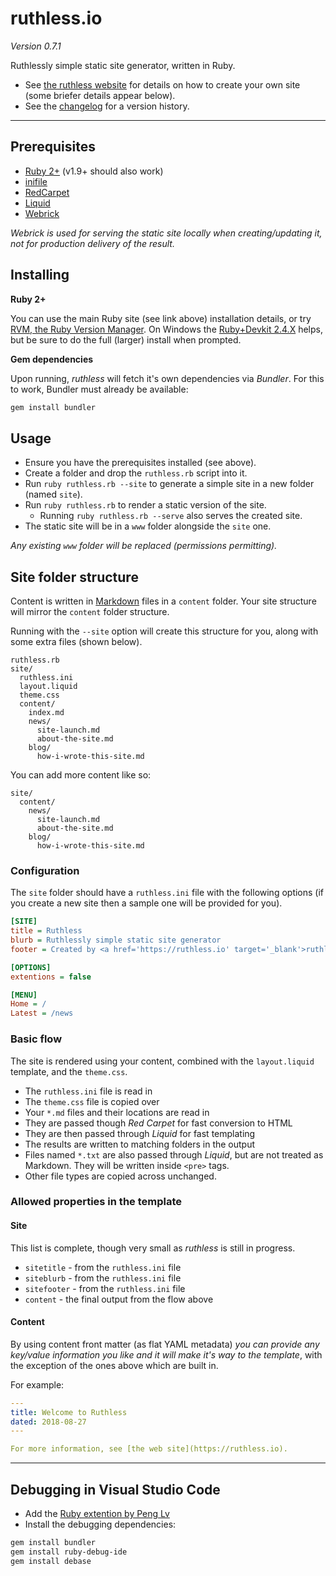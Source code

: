 # ruthless.io

*Version 0.7.1*

Ruthlessly simple static site generator, written in Ruby.

* See [the ruthless website](https://ruthless.io) for details on how to create your own site (some briefer details appear below).
* See the [changelog](https://github.com/kcartlidge/ruthless/blob/master/CHANGELOG.md) for a version history.

---

## Prerequisites

* [Ruby 2+](https://www.ruby-lang.org) (v1.9+ should also work)
* [inifile](https://github.com/twp/inifile)
* [RedCarpet](https://github.com/vmg/redcarpet)
* [Liquid](https://shopify.github.io/liquid/)
* [Webrick](https://github.com/ruby/webrick)

*Webrick is used for serving the static site locally when creating/updating it, not for production delivery of the result.*

## Installing

**Ruby 2+**

You can use the main Ruby site (see link above) installation details, or try [RVM, the Ruby Version Manager](https://rvm.io). On Windows the [Ruby+Devkit 2.4.X](https://rubyinstaller.org/downloads/) helps, but be sure to do the full (larger) install when prompted.

**Gem dependencies**

Upon running, *ruthless* will fetch it's own dependencies via *Bundler*.
For this to work, Bundler must already be available:

``` sh
gem install bundler
```

## Usage

* Ensure you have the prerequisites installed (see above).
* Create a folder and drop the ```ruthless.rb``` script into it.
* Run ```ruby ruthless.rb --site``` to generate a simple site in a new folder (named ```site```).
* Run ```ruby ruthless.rb``` to render a static version of the site.
  * Running ```ruby ruthless.rb --serve``` also serves the created site.
* The static site will be in a ```www``` folder alongside the ```site``` one.

*Any existing ```www``` folder will be replaced (permissions permitting).*

## Site folder structure

Content is written in [Markdown](https://daringfireball.net/projects/markdown/) files in a ```content``` folder. Your site structure will mirror the ```content``` folder structure.

Running with the ```--site``` option will create this structure for you, along with some extra files (shown below).

```
ruthless.rb
site/
  ruthless.ini
  layout.liquid
  theme.css
  content/
    index.md
    news/
      site-launch.md
      about-the-site.md
    blog/
      how-i-wrote-this-site.md
```

You can add more content like so:

```
site/
  content/
    news/
      site-launch.md
      about-the-site.md
    blog/
      how-i-wrote-this-site.md
```

### Configuration

The ```site``` folder should have a ```ruthless.ini``` file with the following options (if you create a new site then a sample one will be provided for you).

``` ini
[SITE]
title = Ruthless
blurb = Ruthlessly simple static site generator
footer = Created by <a href='https://ruthless.io' target='_blank'>ruthless.io</a> and <a href='https://www.ruby-lang.org' target='_blank'>Ruby</a>.

[OPTIONS]
extentions = false

[MENU]
Home = /
Latest = /news
```

### Basic flow

The site is rendered using your content, combined with the ```layout.liquid``` template, and the ```theme.css```.

* The ```ruthless.ini``` file is read in
* The ```theme.css``` file is copied over
* Your ```*.md``` files and their locations are read in
* They are passed though *Red Carpet* for fast conversion to HTML
* They are then passed through *Liquid* for fast templating
* The results are written to matching folders in the output
* Files named ```*.txt``` are also passed through *Liquid*, but are not treated as Markdown. They will be written inside ```<pre>``` tags.
* Other file types are copied across unchanged.

### Allowed properties in the template

#### Site

This list is complete, though very small as *ruthless* is still in progress.

* ```sitetitle``` - from the ```ruthless.ini``` file
* ```siteblurb``` - from the ```ruthless.ini``` file
* ```sitefooter``` - from the ```ruthless.ini``` file
* ```content``` - the final output from the flow above

#### Content

By using content front matter (as flat YAML metadata) *you can provide any key/value information you like and it will make it's way to the template*, with the exception of the ones above which are built in.

For example:

``` yaml
---
title: Welcome to Ruthless
dated: 2018-08-27
---

For more information, see [the web site](https://ruthless.io).
```

---

## Debugging in Visual Studio Code

* Add the [Ruby extention by Peng Lv](https://marketplace.visualstudio.com/items?itemName=rebornix.Ruby)
* Install the debugging dependencies:
``` sh
gem install bundler
gem install ruby-debug-ide
gem install debase
```

